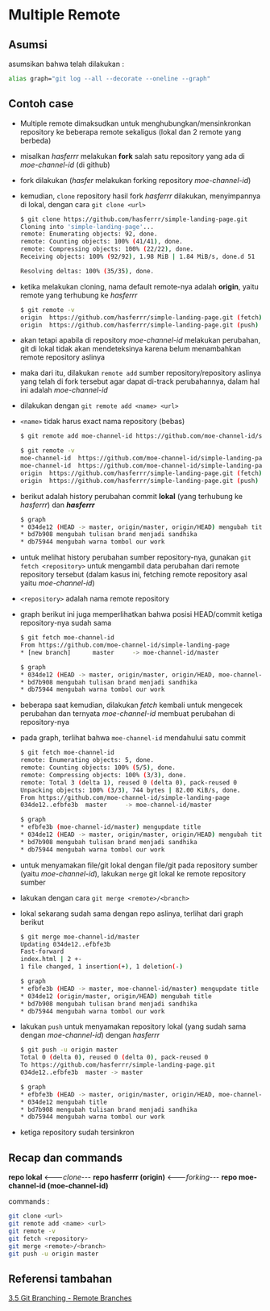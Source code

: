 # Multiple Remote

## Asumsi

asumsikan bahwa telah dilakukan :

```bash
alias graph="git log --all --decorate --oneline --graph"
```

## Contoh case

- Multiple remote dimaksudkan untuk menghubungkan/mensinkronkan repository ke beberapa remote sekaligus (lokal dan 2 remote yang berbeda)

- misalkan *hasferrr* melakukan **fork** salah satu repository yang ada di *moe-channel-id* (di github)

- fork dilakukan (*hasfer* melakukan forking repository *moe-channel-id*)

- kemudian, `clone` repository hasil fork *hasferrr* dilakukan, menyimpannya di lokal, dengan cara `git clone <url>`

    ```bash
    $ git clone https://github.com/hasferrr/simple-landing-page.git
    Cloning into 'simple-landing-page'...
    remote: Enumerating objects: 92, done.
    remote: Counting objects: 100% (41/41), done.
    remote: Compressing objects: 100% (22/22), done.
    Receiving objects: 100% (92/92), 1.98 MiB | 1.84 MiB/s, done.d 51

    Resolving deltas: 100% (35/35), done.
    ```

- ketika melakukan cloning, nama default remote-nya adalah **origin**, yaitu remote yang terhubung ke *hasferrr*

    ```bash
    $ git remote -v
    origin  https://github.com/hasferrr/simple-landing-page.git (fetch)
    origin  https://github.com/hasferrr/simple-landing-page.git (push)
    ```

- akan tetapi apabila di repository *moe-channel-id* melakukan perubahan, git di lokal tidak akan mendeteksinya karena belum menambahkan remote repository aslinya
- maka dari itu, dilakukan `remote add` sumber repository/repository aslinya yang telah di fork tersebut agar dapat di-track perubahannya, dalam hal ini adalah *moe-channel-id*
- dilakukan dengan `git remote add <name> <url>`
- `<name>` tidak harus exact nama repository (bebas)

    ```bash
    $ git remote add moe-channel-id https://github.com/moe-channel-id/simple-landing-page.git

    $ git remote -v
    moe-channel-id  https://github.com/moe-channel-id/simple-landing-page.git (fetch)
    moe-channel-id  https://github.com/moe-channel-id/simple-landing-page.git (push)
    origin  https://github.com/hasferrr/simple-landing-page.git (fetch)
    origin  https://github.com/hasferrr/simple-landing-page.git (push)
    ```

- berikut adalah history perubahan commit **lokal** (yang terhubung ke *hasferrr*) dan ***hasferrr***

    ```bash
    $ graph
    * 034de12 (HEAD -> master, origin/master, origin/HEAD) mengubah title
    * bd7b908 mengubah tulisan brand menjadi sandhika
    * db75944 mengubah warna tombol our work
    ```

- untuk melihat history perubahan sumber repository-nya, gunakan `git fetch <repository>` untuk mengambil data perubahan dari remote repository tersebut (dalam kasus ini, fetching remote repository asal yaitu *moe-channel-id*)
- `<repository>` adalah nama remote repository
- graph berikut ini juga memperlihatkan bahwa posisi HEAD/commit ketiga repository-nya sudah sama

    ```bash
    $ git fetch moe-channel-id
    From https://github.com/moe-channel-id/simple-landing-page
    * [new branch]      master     -> moe-channel-id/master

    $ graph
    * 034de12 (HEAD -> master, origin/master, origin/HEAD, moe-channel-id/master) mengubah title
    * bd7b908 mengubah tulisan brand menjadi sandhika
    * db75944 mengubah warna tombol our work
    ```

- beberapa saat kemudian, dilakukan *fetch* kembali untuk mengecek perubahan dan ternyata *moe-channel-id* membuat perubahan di repository-nya
- pada graph, terlihat bahwa `moe-channel-id` mendahului satu commit

    ```bash
    $ git fetch moe-channel-id
    remote: Enumerating objects: 5, done.
    remote: Counting objects: 100% (5/5), done.
    remote: Compressing objects: 100% (3/3), done.
    remote: Total 3 (delta 1), reused 0 (delta 0), pack-reused 0
    Unpacking objects: 100% (3/3), 744 bytes | 82.00 KiB/s, done.
    From https://github.com/moe-channel-id/simple-landing-page
    034de12..efbfe3b  master     -> moe-channel-id/master

    $ graph
    * efbfe3b (moe-channel-id/master) mengupdate title
    * 034de12 (HEAD -> master, origin/master, origin/HEAD) mengubah title
    * bd7b908 mengubah tulisan brand menjadi sandhika
    * db75944 mengubah warna tombol our work
    ```

- untuk menyamakan file/git lokal dengan file/git pada repository sumber (yaitu *moe-channel-id*), lakukan `merge` git lokal ke remote repository sumber
- lakukan dengan cara `git merge <remote>/<branch>`
- lokal sekarang sudah sama dengan repo aslinya, terlihat dari graph berikut

    ```bash
    $ git merge moe-channel-id/master
    Updating 034de12..efbfe3b
    Fast-forward
    index.html | 2 +-
    1 file changed, 1 insertion(+), 1 deletion(-)

    $ graph
    * efbfe3b (HEAD -> master, moe-channel-id/master) mengupdate title
    * 034de12 (origin/master, origin/HEAD) mengubah title
    * bd7b908 mengubah tulisan brand menjadi sandhika
    * db75944 mengubah warna tombol our work
    ```

- lakukan `push` untuk menyamakan repository lokal (yang sudah sama dengan *moe-channel-id*) dengan *hasferrr*

    ```bash
    $ git push -u origin master
    Total 0 (delta 0), reused 0 (delta 0), pack-reused 0
    To https://github.com/hasferrr/simple-landing-page.git
    034de12..efbfe3b  master -> master

    $ graph
    * efbfe3b (HEAD -> master, origin/master, origin/HEAD, moe-channel-id/master) mengupdate title
    * 034de12 mengubah title
    * bd7b908 mengubah tulisan brand menjadi sandhika
    * db75944 mengubah warna tombol our work
    ```

- ketiga repository sudah tersinkron

## Recap dan commands

**repo lokal** <---*clone*--- **repo hasferrr (origin)** <---*forking*--- **repo moe-channel-id (moe-channel-id)**

commands :

```bash
git clone <url>
git remote add <name> <url>
git remote -v
git fetch <repository>
git merge <remote>/<branch>
git push -u origin master
```

## Referensi tambahan

[3.5 Git Branching - Remote Branches](https://git-scm.com/book/en/v2/Git-Branching-Remote-Branches)

